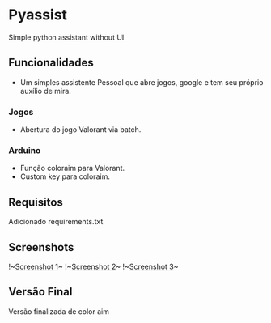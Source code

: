 # Pyassist

Simple python assistant without UI

## Funcionalidades

- Um simples assistente Pessoal que abre jogos, google e tem seu próprio auxílio de mira.

### Jogos

- Abertura do jogo Valorant via batch.

### Arduino

- Função coloraim para Valorant.
- Custom key para coloraim.

## Requisitos

Adicionado requirements.txt

## Screenshots

!~[Screenshot 1](https://user-images.githubusercontent.com/67298422/176287737-3560a047-97f3-4acc-9693-42f22c1e3a3c.png)~
!~[Screenshot 2](https://user-images.githubusercontent.com/67298422/176287895-fbaa20b2-b4ae-4944-8e5d-ab2a77e10916.png)~
!~[Screenshot 3](https://user-images.githubusercontent.com/67298422/176273544-a1b2eb77-9993-4e89-b6d5-96364ffa7372.png)~

## Versão Final

Versão finalizada de color aim

